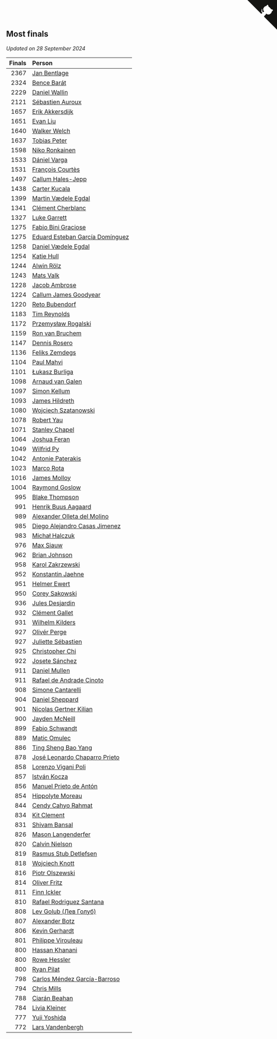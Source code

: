 ## Most finals

*Updated on 28 September 2024*

| Finals | Person |
| ---: | :--- |
| 2367 | [Jan Bentlage](https://www.worldcubeassociation.org/persons/2010BENT01) |
| 2324 | [Bence Barát](https://www.worldcubeassociation.org/persons/2008BARA01) |
| 2229 | [Daniel Wallin](https://www.worldcubeassociation.org/persons/2013WALL03) |
| 2121 | [Sébastien Auroux](https://www.worldcubeassociation.org/persons/2008AURO01) |
| 1657 | [Erik Akkersdijk](https://www.worldcubeassociation.org/persons/2005AKKE01) |
| 1651 | [Evan Liu](https://www.worldcubeassociation.org/persons/2009LIUE01) |
| 1640 | [Walker Welch](https://www.worldcubeassociation.org/persons/2011WELC01) |
| 1637 | [Tobias Peter](https://www.worldcubeassociation.org/persons/2014PETE03) |
| 1598 | [Niko Ronkainen](https://www.worldcubeassociation.org/persons/2010RONK01) |
| 1533 | [Dániel Varga](https://www.worldcubeassociation.org/persons/2008VARG01) |
| 1531 | [François Courtès](https://www.worldcubeassociation.org/persons/2008COUR01) |
| 1497 | [Callum Hales-Jepp](https://www.worldcubeassociation.org/persons/2012HALE01) |
| 1438 | [Carter Kucala](https://www.worldcubeassociation.org/persons/2015KUCA01) |
| 1399 | [Martin Vædele Egdal](https://www.worldcubeassociation.org/persons/2013EGDA02) |
| 1341 | [Clément Cherblanc](https://www.worldcubeassociation.org/persons/2014CHER05) |
| 1327 | [Luke Garrett](https://www.worldcubeassociation.org/persons/2017GARR05) |
| 1275 | [Fabio Bini Graciose](https://www.worldcubeassociation.org/persons/2010GRAC02) |
| 1275 | [Eduard Esteban García Domínguez](https://www.worldcubeassociation.org/persons/2011EDUA01) |
| 1258 | [Daniel Vædele Egdal](https://www.worldcubeassociation.org/persons/2013EGDA01) |
| 1254 | [Katie Hull](https://www.worldcubeassociation.org/persons/2010HULL01) |
| 1244 | [Alwin Rölz](https://www.worldcubeassociation.org/persons/2016ROLZ01) |
| 1243 | [Mats Valk](https://www.worldcubeassociation.org/persons/2007VALK01) |
| 1228 | [Jacob Ambrose](https://www.worldcubeassociation.org/persons/2010AMBR01) |
| 1224 | [Callum James Goodyear](https://www.worldcubeassociation.org/persons/2012GOOD02) |
| 1220 | [Reto Bubendorf](https://www.worldcubeassociation.org/persons/2012BUBE01) |
| 1183 | [Tim Reynolds](https://www.worldcubeassociation.org/persons/2005REYN01) |
| 1172 | [Przemysław Rogalski](https://www.worldcubeassociation.org/persons/2013ROGA02) |
| 1159 | [Ron van Bruchem](https://www.worldcubeassociation.org/persons/2003BRUC01) |
| 1147 | [Dennis Rosero](https://www.worldcubeassociation.org/persons/2010ROSE03) |
| 1136 | [Feliks Zemdegs](https://www.worldcubeassociation.org/persons/2009ZEMD01) |
| 1104 | [Paul Mahvi](https://www.worldcubeassociation.org/persons/2012MAHV01) |
| 1101 | [Łukasz Burliga](https://www.worldcubeassociation.org/persons/2013BURL01) |
| 1098 | [Arnaud van Galen](https://www.worldcubeassociation.org/persons/2006GALE01) |
| 1097 | [Simon Kellum](https://www.worldcubeassociation.org/persons/2016KELL12) |
| 1093 | [James Hildreth](https://www.worldcubeassociation.org/persons/2009HILD01) |
| 1080 | [Wojciech Szatanowski](https://www.worldcubeassociation.org/persons/2011SZAT01) |
| 1078 | [Robert Yau](https://www.worldcubeassociation.org/persons/2009YAUR01) |
| 1071 | [Stanley Chapel](https://www.worldcubeassociation.org/persons/2016CHAP04) |
| 1064 | [Joshua Feran](https://www.worldcubeassociation.org/persons/2011FERA01) |
| 1049 | [Wilfrid Py](https://www.worldcubeassociation.org/persons/2016PYWI01) |
| 1042 | [Antonie Paterakis](https://www.worldcubeassociation.org/persons/2012PATE01) |
| 1023 | [Marco Rota](https://www.worldcubeassociation.org/persons/2009ROTA01) |
| 1016 | [James Molloy](https://www.worldcubeassociation.org/persons/2011MOLL01) |
| 1004 | [Raymond Goslow](https://www.worldcubeassociation.org/persons/2014GOSL01) |
| 995 | [Blake Thompson](https://www.worldcubeassociation.org/persons/2010THOM03) |
| 991 | [Henrik Buus Aagaard](https://www.worldcubeassociation.org/persons/2006BUUS01) |
| 989 | [Alexander Olleta del Molino](https://www.worldcubeassociation.org/persons/2008OLLE01) |
| 985 | [Diego Alejandro Casas Jimenez](https://www.worldcubeassociation.org/persons/2014JIME05) |
| 983 | [Michał Halczuk](https://www.worldcubeassociation.org/persons/2006HALC01) |
| 976 | [Max Siauw](https://www.worldcubeassociation.org/persons/2017SIAU02) |
| 962 | [Brian Johnson](https://www.worldcubeassociation.org/persons/2013JOHN10) |
| 958 | [Karol Zakrzewski](https://www.worldcubeassociation.org/persons/2014ZAKR01) |
| 952 | [Konstantin Jaehne](https://www.worldcubeassociation.org/persons/2015JAEH01) |
| 951 | [Helmer Ewert](https://www.worldcubeassociation.org/persons/2015EWER01) |
| 950 | [Corey Sakowski](https://www.worldcubeassociation.org/persons/2011SAKO01) |
| 936 | [Jules Desjardin](https://www.worldcubeassociation.org/persons/2010DESJ01) |
| 932 | [Clément Gallet](https://www.worldcubeassociation.org/persons/2004GALL02) |
| 931 | [Wilhelm Kilders](https://www.worldcubeassociation.org/persons/2010KILD02) |
| 927 | [Olivér Perge](https://www.worldcubeassociation.org/persons/2007PERG01) |
| 927 | [Juliette Sébastien](https://www.worldcubeassociation.org/persons/2014SEBA01) |
| 925 | [Christopher Chi](https://www.worldcubeassociation.org/persons/2014CHIC01) |
| 922 | [Josete Sánchez](https://www.worldcubeassociation.org/persons/2015SANC18) |
| 911 | [Daniel Mullen](https://www.worldcubeassociation.org/persons/2016MULL04) |
| 911 | [Rafael de Andrade Cinoto](https://www.worldcubeassociation.org/persons/2007CINO01) |
| 908 | [Simone Cantarelli](https://www.worldcubeassociation.org/persons/2012CANT02) |
| 904 | [Daniel Sheppard](https://www.worldcubeassociation.org/persons/2009SHEP01) |
| 901 | [Nicolas Gertner Kilian](https://www.worldcubeassociation.org/persons/2013GERT01) |
| 900 | [Jayden McNeill](https://www.worldcubeassociation.org/persons/2012MCNE01) |
| 899 | [Fabio Schwandt](https://www.worldcubeassociation.org/persons/2014SCHW02) |
| 889 | [Matic Omulec](https://www.worldcubeassociation.org/persons/2010OMUL02) |
| 886 | [Ting Sheng Bao Yang](https://www.worldcubeassociation.org/persons/2008BAOY01) |
| 878 | [José Leonardo Chaparro Prieto](https://www.worldcubeassociation.org/persons/2011CHAP01) |
| 858 | [Lorenzo Vigani Poli](https://www.worldcubeassociation.org/persons/2007POLI01) |
| 857 | [István Kocza](https://www.worldcubeassociation.org/persons/2005KOCZ01) |
| 856 | [Manuel Prieto de Antón](https://www.worldcubeassociation.org/persons/2015ANTO04) |
| 854 | [Hippolyte Moreau](https://www.worldcubeassociation.org/persons/2008MORE02) |
| 844 | [Cendy Cahyo Rahmat](https://www.worldcubeassociation.org/persons/2010RAHM02) |
| 834 | [Kit Clement](https://www.worldcubeassociation.org/persons/2008CLEM01) |
| 831 | [Shivam Bansal](https://www.worldcubeassociation.org/persons/2011BANS02) |
| 826 | [Mason Langenderfer](https://www.worldcubeassociation.org/persons/2013LANG03) |
| 820 | [Calvin Nielson](https://www.worldcubeassociation.org/persons/2014NIEL03) |
| 819 | [Rasmus Stub Detlefsen](https://www.worldcubeassociation.org/persons/2014DETL01) |
| 818 | [Wojciech Knott](https://www.worldcubeassociation.org/persons/2011KNOT01) |
| 816 | [Piotr Olszewski](https://www.worldcubeassociation.org/persons/2013OLSZ02) |
| 814 | [Oliver Fritz](https://www.worldcubeassociation.org/persons/2014FRIT02) |
| 811 | [Finn Ickler](https://www.worldcubeassociation.org/persons/2012ICKL01) |
| 810 | [Rafael Rodriguez Santana](https://www.worldcubeassociation.org/persons/2012SANT12) |
| 808 | [Lev Golub (Лев Голуб)](https://www.worldcubeassociation.org/persons/2014HOLU01) |
| 807 | [Alexander Botz](https://www.worldcubeassociation.org/persons/2013BOTZ01) |
| 806 | [Kevin Gerhardt](https://www.worldcubeassociation.org/persons/2013GERH01) |
| 801 | [Philippe Virouleau](https://www.worldcubeassociation.org/persons/2008VIRO01) |
| 800 | [Hassan Khanani](https://www.worldcubeassociation.org/persons/2018KHAN26) |
| 800 | [Rowe Hessler](https://www.worldcubeassociation.org/persons/2007HESS01) |
| 800 | [Ryan Pilat](https://www.worldcubeassociation.org/persons/2016PILA03) |
| 798 | [Carlos Méndez García-Barroso](https://www.worldcubeassociation.org/persons/2010GARC02) |
| 794 | [Chris Mills](https://www.worldcubeassociation.org/persons/2014MILL04) |
| 788 | [Ciarán Beahan](https://www.worldcubeassociation.org/persons/2012BEAH01) |
| 784 | [Livia Kleiner](https://www.worldcubeassociation.org/persons/2013KLEI03) |
| 777 | [Yuji Yoshida](https://www.worldcubeassociation.org/persons/2015YOSH01) |
| 772 | [Lars Vandenbergh](https://www.worldcubeassociation.org/persons/2003VAND01) |


<a href="https://github.com/jonatanklosko/wca_statistics" class="github-corner" aria-label="View source on Github"><svg width="80" height="80" viewBox="0 0 250 250" style="fill:#151513; color:#fff; position: absolute; top: 0; border: 0; right: 0;" aria-hidden="true"><path d="M0,0 L115,115 L130,115 L142,142 L250,250 L250,0 Z"></path><path d="M128.3,109.0 C113.8,99.7 119.0,89.6 119.0,89.6 C122.0,82.7 120.5,78.6 120.5,78.6 C119.2,72.0 123.4,76.3 123.4,76.3 C127.3,80.9 125.5,87.3 125.5,87.3 C122.9,97.6 130.6,101.9 134.4,103.2" fill="currentColor" style="transform-origin: 130px 106px;" class="octo-arm"></path><path d="M115.0,115.0 C114.9,115.1 118.7,116.5 119.8,115.4 L133.7,101.6 C136.9,99.2 139.9,98.4 142.2,98.6 C133.8,88.0 127.5,74.4 143.8,58.0 C148.5,53.4 154.0,51.2 159.7,51.0 C160.3,49.4 163.2,43.6 171.4,40.1 C171.4,40.1 176.1,42.5 178.8,56.2 C183.1,58.6 187.2,61.8 190.9,65.4 C194.5,69.0 197.7,73.2 200.1,77.6 C213.8,80.2 216.3,84.9 216.3,84.9 C212.7,93.1 206.9,96.0 205.4,96.6 C205.1,102.4 203.0,107.8 198.3,112.5 C181.9,128.9 168.3,122.5 157.7,114.1 C157.9,116.9 156.7,120.9 152.7,124.9 L141.0,136.5 C139.8,137.7 141.6,141.9 141.8,141.8 Z" fill="currentColor" class="octo-body"></path></svg></a><style>.github-corner:hover .octo-arm{animation:octocat-wave 560ms ease-in-out}@keyframes octocat-wave{0%,100%{transform:rotate(0)}20%,60%{transform:rotate(-25deg)}40%,80%{transform:rotate(10deg)}}@media (max-width:500px){.github-corner:hover .octo-arm{animation:none}.github-corner .octo-arm{animation:octocat-wave 560ms ease-in-out}}</style>
